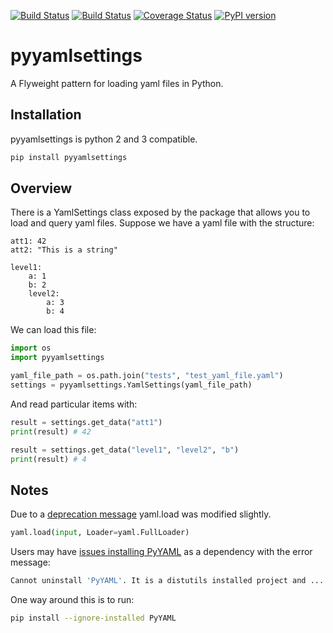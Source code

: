 [![Build Status](https://dev.azure.com/gatman946/simongarisch/_apis/build/status/simongarisch.pyyamlsettings?branchName=master)](https://dev.azure.com/gatman946/simongarisch/_build/latest?definitionId=1&branchName=master)
[![Build Status](https://travis-ci.org/simongarisch/pyyamlsettings.svg?branch=master)](https://travis-ci.org/simongarisch/pyyamlsettings)
[![Coverage Status](https://coveralls.io/repos/github/simongarisch/pyyamlsettings/badge.svg?branch=master)](https://coveralls.io/github/simongarisch/pyyamlsettings?branch=master)
[![PyPI version](https://badge.fury.io/py/pyyamlsettings.svg)](https://badge.fury.io/py/pyyamlsettings)

# pyyamlsettings

A Flyweight pattern for loading yaml files in Python.

## Installation
pyyamlsettings is python 2 and 3 compatible.
```bash
pip install pyyamlsettings
```

## Overview
There is a YamlSettings class exposed by the package that allows you to load and query yaml files.
Suppose we have a yaml file with the structure:
```
att1: 42
att2: "This is a string"

level1:
    a: 1
    b: 2
    level2:
        a: 3
        b: 4
```

We can load this file:
```python
import os
import pyyamlsettings

yaml_file_path = os.path.join("tests", "test_yaml_file.yaml")
settings = pyyamlsettings.YamlSettings(yaml_file_path)
```

And read particular items with:
```python
result = settings.get_data("att1")
print(result) # 42

result = settings.get_data("level1", "level2", "b")
print(result) # 4
```

## Notes
Due to a [deprecation message](https://github.com/yaml/pyyaml/wiki/PyYAML-yaml.load(input)-Deprecation) yaml.load was modified slightly.
```python
yaml.load(input, Loader=yaml.FullLoader)
```

Users may have [issues installing PyYAML](https://stackoverflow.com/questions/49911550/how-to-upgrade-disutils-package-pyyaml) as a dependency with the error message:
```bash
Cannot uninstall 'PyYAML'. It is a distutils installed project and ...
```

One way around this is to run:
```bash
pip install --ignore-installed PyYAML
```
